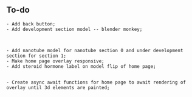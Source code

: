 ## To-do
    - Add back button;
    - Add development section model -- blender monkey;



    - Add nanotube model for nanotube section 0 and under development section for section 1;
    - Make home page overlay responsive;
    - Add steroid hormone label on model flip of home page;


    - Create async await functions for home page to await rendering of overlay until 3d elements are painted;
